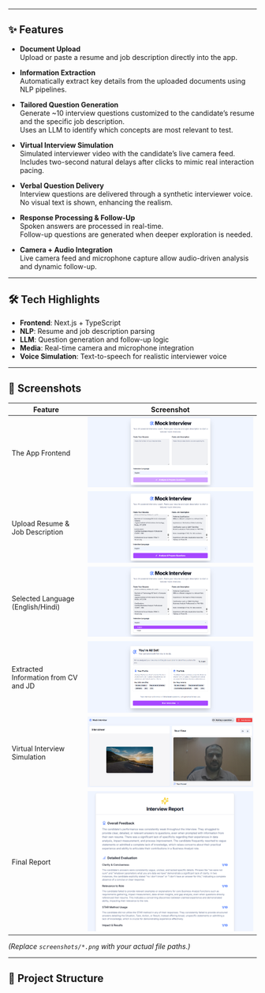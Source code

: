 
---

## ✨ Features

- **Document Upload**  
  Upload or paste a resume and job description directly into the app.

- **Information Extraction**  
  Automatically extract key details from the uploaded documents using NLP pipelines.

- **Tailored Question Generation**  
  Generate ~10 interview questions customized to the candidate’s resume and the specific job description.  
  Uses an LLM to identify which concepts are most relevant to test.

- **Virtual Interview Simulation**  
  Simulated interviewer video with the candidate’s live camera feed.  
  Includes two-second natural delays after clicks to mimic real interaction pacing.

- **Verbal Question Delivery**  
  Interview questions are delivered through a synthetic interviewer voice.  
  No visual text is shown, enhancing the realism.

- **Response Processing & Follow-Up**  
  Spoken answers are processed in real-time.  
  Follow-up questions are generated when deeper exploration is needed.

- **Camera + Audio Integration**  
  Live camera feed and microphone capture allow audio-driven analysis and dynamic follow-up.

---

## 🛠️ Tech Highlights

- **Frontend**: Next.js + TypeScript  
- **NLP**: Resume and job description parsing  
- **LLM**: Question generation and follow-up logic  
- **Media**: Real-time camera and microphone integration  
- **Voice Simulation**: Text-to-speech for realistic interviewer voice  

---

## 📸 Screenshots

| Feature | Screenshot |
|---------|------------|
| The App Frontend | ![Front Page ](screenshots/1.png) |
| Upload Resume & Job Description | ![Upload Screenshot](screenshots/2.png) |
| Selected Language (English/Hindi) | ![Select Language (English/Hindi)](screenshots/3.png) |
| Extracted Information from CV and JD | ![Extracted Information from CV and JD](screenshots/4.png) |
| Virtual Interview Simulation | ![Virtual Interview Simulation](screenshots/5.png) |
| Final Report | ![Final Report](screenshots/6.png) |

*(Replace `screenshots/*.png` with your actual file paths.)*

---

## 📂 Project Structure

